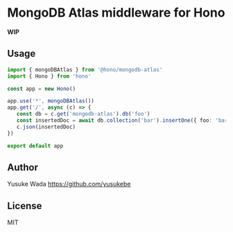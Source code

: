 # MongoDB Atlas middleware for Hono

**WIP**

## Usage

```ts
import { mongoDBAtlas } from '@hono/mongodb-atlas'
import { Hono } from 'hono'

const app = new Hono()

app.use('*', mongoDBAtlas())
app.get('/', async (c) => {
   const db = c.get('mongodb-atlas').db('foo') 
   const insertedDoc = await db.collection('bar').insertOne({ foo: 'bar' })
   c.json(insertedDoc)
})

export default app
```

## Author

Yusuke Wada <https://github.com/yusukebe>

## License

MIT
